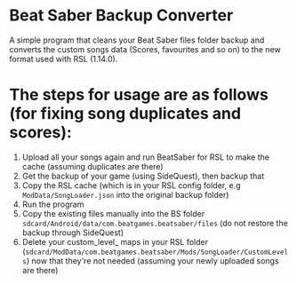 # Beat Saber Backup Converter
A simple program that cleans your Beat Saber files folder backup and converts the custom songs data (Scores, favourites and so on) to the new format used with RSL (1.14.0).

# The steps for usage are as follows (for fixing song duplicates and scores):
1. Upload all your songs again and run BeatSaber for RSL to make the cache (assuming duplicates are there) 
2. Get the backup of your game (using SideQuest), then backup that 
3. Copy the RSL cache (which is in your RSL config folder, e.g `ModData/SongLoader.json` into the original backup folder)
4. Run the program
5. Copy the existing files manually into the BS folder `sdcard/Android/data/com.beatgames.beatsaber/files` (do not restore the backup through SideQuest)
6. Delete your custom_level_ maps in your RSL folder (`sdcard/ModData/com.beatgames.beatsaber/Mods/SongLoader/CustomLevels`) now that they're not needed (assuming your newly uploaded songs are there)
